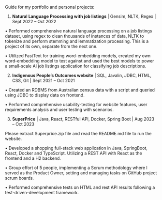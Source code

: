 Guide for my portfolio and personal projects:

1. **Natural Language Processing with job listings** | Gensim, NLTK, Regex | Sept 2022 – Oct 2022

• Performed comprehensive natural language processing on a job listings dataset, using regex to clean thousands of
instances of data, NLTK to tokenize and perform stemming and lemmatization processing. This is a project of its own, separate from the next one.

• Utilized FastText for training word-embedding models, created my own word-embedding model to test against and
used the best models to power a small-scale AI job listings application for classifying job descriptions.

2. **Indigenous People’s Outcomes website** | SQL, Javalin, JDBC, HTML, CSS, Git | Sept 2021 – Oct 2021

• Created an RDBMS from Australian census data with a script and queried using JDBC to display data on
frontend.

• Performed comprehensive usability-testing for website features, user requirements analysis and user testing with
scenarios.

3. **SuperPrice** | Java, React, RESTful API, Docker, Spring Boot | Aug 2023 – Oct 2023

Please extract Superprice.zip file and read the README.md file to run the website.

• Developed a shopping full-stack web application in Java, SpringBoot, React, Docker and TypeScript. Utilizing a
REST API with React as the frontend and a H2 backend.

• Group effort of 5 people, implementing a Scrum methodology where I served as the Product Owner, setting and
managing tasks on GitHub project scrum boards.

• Performed comprehensive tests on HTML and rest API results following a test-driven-development framework.
